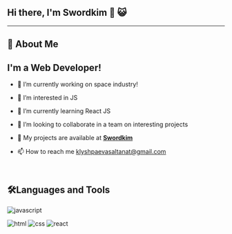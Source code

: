 ## Hi there, I'm Swordkim 👋 :smiley_cat:

---

## 🚀 About Me

## I'm a **Web Developer**!

- 🔭 I’m currently working on space industry!

* 👀 I’m interested in JS

- 🌱 I’m currently learning React JS

* 💞️ I’m looking to collaborate in a team on interesting projects

- 🥅 My projects are available at **[Swordkim](https://github.com/Swordkim)**

* 📫 How to reach me klyshpaevasaltanat@gmail.com

<br />

## 🛠️**Languages and Tools**

![javascript](https://img.shields.io/badge/JavaScript-323330?style=for-the-badge&logo=javascript&logoColor=F7DF1E)

![html](https://img.shields.io/badge/HTML5-E34F26?style=for-the-badge&logo=html5&logoColor=white)
![css](https://img.shields.io/badge/CSS3-1572B6?style=for-the-badge&logo=css3&logoColor=white)
![react](https://img.shields.io/badge/React-20232A?style=for-the-badge&logo=react&logoColor=61DAFB)

<br />
<br />
